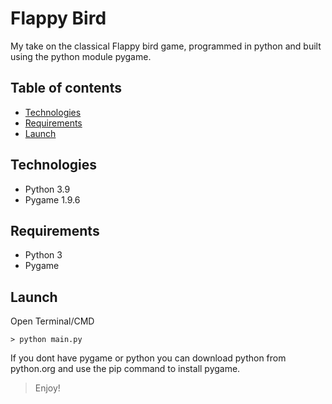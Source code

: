 # Flappy Bird 
My take on the classical Flappy bird game, programmed in python and built using the python module pygame.

## Table of contents
* [Technologies](#technologies)
* [Requirements](#requirements)
* [Launch](#launch)

## Technologies 
* Python 3.9
* Pygame 1.9.6

## Requirements
* Python 3 
* Pygame

## Launch 
Open Terminal/CMD 
```
> python main.py 
```
If you dont have pygame or python you can download python from python.org and use the pip command to install pygame.
> Enjoy!
